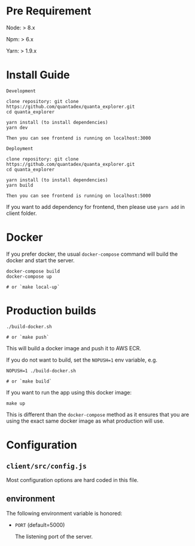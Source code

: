 # Pre Requirement

Node: > 8.x

Npm: > 6.x

Yarn: > 1.9.x

# Install Guide

```
Development

clone repository: git clone https://github.com/quantadex/quanta_explorer.git
cd quanta_explorer

yarn install (to install dependencies)
yarn dev

Then you can see frontend is running on localhost:3000
```

```
Deployment

clone repository: git clone https://github.com/quantadex/quanta_explorer.git
cd quanta_explorer

yarn install (to install dependencies)
yarn build

Then you can see frontend is running on localhost:5000
```

If you want to add dependency for frontend, then please use `yarn add` in client folder.

# Docker

If you prefer docker, the usual `docker-compose` command will build the docker and start the server.

    docker-compose build
    docker-compose up

    # or `make local-up`

# Production builds

    ./build-docker.sh

    # or `make push`

This will build a docker image and push it to AWS ECR.

If you do not want to build, set the `NOPUSH=1` env variable, e.g.

    NOPUSH=1 ./build-docker.sh

    # or `make build`

If you want to run the app using this docker image:

    make up

This is different than the `docker-compose` method as it ensures that you are using the exact same docker image as what production will use.

# Configuration

## `client/src/config.js`

Most configuration options are hard coded in this file.

## environment

The following environment variable is honored:

* `PORT` (default=5000)

   The listening port of the server.

